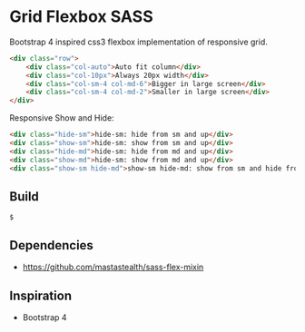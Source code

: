 # Grid Flexbox SASS

Bootstrap 4 inspired css3 flexbox implementation of responsive grid.

```html
<div class="row">
    <div class="col-auto">Auto fit column</div>
    <div class="col-10px">Always 20px width</div>
    <div class="col-sm-4 col-md-6">Bigger in large screen</div>
    <div class="col-sm-4 col-md-2">Smaller in large screen</div>
</div>
```

Responsive Show and Hide:

```html
<div class="hide-sm">hide-sm: hide from sm and up</div>
<div class="show-sm">hide-sm: show from sm and up</div>
<div class="hide-md">hide-sm: hide from md and up</div>
<div class="show-md">hide-sm: show from md and up</div>
<div class="show-sm hide-md">show-sm hide-md: show from sm and hide from md and up</div>
```

## Build

    $

## Dependencies

- https://github.com/mastastealth/sass-flex-mixin

## Inspiration

- Bootstrap 4